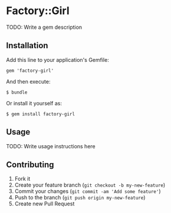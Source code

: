 # Factory::Girl

TODO: Write a gem description

## Installation

Add this line to your application's Gemfile:

    gem 'factory-girl'

And then execute:

    $ bundle

Or install it yourself as:

    $ gem install factory-girl

## Usage

TODO: Write usage instructions here

## Contributing

1. Fork it
2. Create your feature branch (`git checkout -b my-new-feature`)
3. Commit your changes (`git commit -am 'Add some feature'`)
4. Push to the branch (`git push origin my-new-feature`)
5. Create new Pull Request
